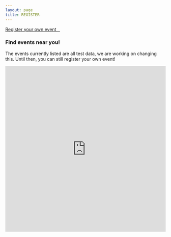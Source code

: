 ```yaml
---
layout: page
title: REGISTER
---
```


<link href="https://s3.amazonaws.com/mozillascience/mapglyphs/mapglyphs.css" rel="stylesheet">

<a class="btn btn-lg btn-default btn-next btn-xs-full" href="https://docs.google.com/forms/d/e/1FAIpQLSdcae57eJpqnFEPHwe4HjIzuvpe1RoRzsibH3vY4gmSikFxaA/viewform" target="_blank">Register your own event &nbsp;&nbsp;<i class="fa fa-play" aria-hidden="true"></i></a>

<h3>Find events near you!</h3>
<p>The events currently listed are all test data, we are working on changing this. Until then, you can still register your own event!</p>

<iframe width="100%" height="520" frameborder="0" src="https://www.google.com/maps/d/u/0/embed?mid=1AaL9Hv0VroENQOEjIY2aYPhCKic&zoom=14" allowfullscreen webkitallowfullscreen mozallowfullscreen oallowfullscreen msallowfullscreen></iframe>

<div class="row map-sites">
</div>

<script src="{{ site.baseurl }}/js/mapData.js"></script>